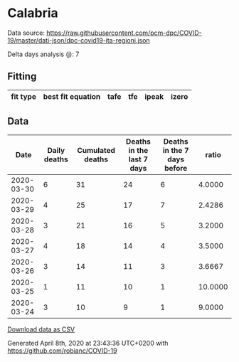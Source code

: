 # Calabria

Data source: https://raw.githubusercontent.com/pcm-dpc/COVID-19/master/dati-json/dpc-covid19-ita-regioni.json

Delta days analysis (j): 7

## Fitting 
|fit type|best fit equation|tafe|tfe|ipeak|izero|
|-------|-----|--------|------|---|---|

## Data
|Date|Daily deaths|Cumulated deaths|Deaths in the last 7 days|Deaths in the 7 days before|ratio|
|----|----------|-----------|-------|--------------------|-----|
|2020-03-30|6|31|24|6|4.0000|
|2020-03-29|4|25|17|7|2.4286|
|2020-03-28|3|21|16|5|3.2000|
|2020-03-27|4|18|14|4|3.5000|
|2020-03-26|3|14|11|3|3.6667|
|2020-03-25|1|11|10|1|10.0000|
|2020-03-24|3|10|9|1|9.0000|

[Download data as CSV](COVID-19_calabria_j7_2020-03-30.csv)

Generated April 8th, 2020 at 23:43:36 UTC+0200 with https://github.com/robianc/COVID-19
